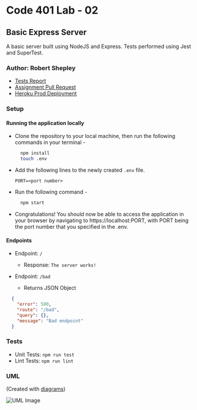 # Code 401 Lab - 02

## Basic Express Server

A basic server built using NodeJS and Express. Tests performed using Jest and SuperTest.

### Author: Robert Shepley

<!-- Replace URL's and add more necessary links -->
- [Tests Report](URL)
- [Assignment Pull Request](URL)
- [Heroku Prod Deployment](URL)

### Setup

#### Running the application locally

- Clone the repository to your local machine, then run the following commands in your terminal -

  ```bash
    npm install
    touch .env
  ```

- Add the following lines to the newly created `.env` file.

  ```text
  PORT=<port number>
  ```

- Run the following command -

  ```bash
    npm start
  ```

- Congratulations! You should now be able to access the application in your browser by navigating to https://localhost:PORT, with PORT being the port number that you specified in the .env.

#### Endpoints

- Endpoint: `/`
  - Response: `The server works!`

- Endpoint: `/bad`
  - Returns JSON Object
  
```json
  {
    "error": 500,
    "route": "/bad",
    "query": {},
    "message": "Bad endpoint"
  }
```

### Tests

- Unit Tests: `npm run test`
- Lint Tests: `npm run lint`

### UML

(Created with [diagrams](https://app.diagrams.net/))

![UML Image](URL)